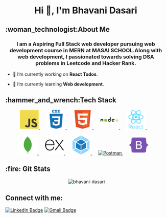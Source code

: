 
<h1 align="center">Hi 👋, I'm Bhavani Dasari</h1>
<h2>:woman_technologist:About Me</h2>
<h3 align="center">I am a Aspiring Full Stack web developer pursuing web development course in MERN at MASAI SCHOOL.Along with web development, I passionated towards solving DSA problems in Leetcode and Hacker Rank.</h3>

- 🔭 I’m currently working on **React Todos**.

- 🌱 I’m currently learning **Web development**.

<h2 align="left" font-weight="bold">:hammer_and_wrench:Tech Stack</h2>
<div align="center" margin="30" >
 <a href="https://developer.mozilla.org/en-US/docs/Web/JavaScript" target="_blank" rel="noreferrer" margin="30"><img src="https://github.com/devicons/devicon/blob/master/icons/javascript/javascript-original.svg" title="JavaScript" alt="JavaScript" width="60" height="60"/>&nbsp;</a>&nbsp;&nbsp;&nbsp;&nbsp;
  <a href="https://www.w3schools.com/css/" target="_blank" rel="noreferrer"margin="30"><img src="https://github.com/devicons/devicon/blob/master/icons/css3/css3-plain-wordmark.svg"  title="CSS3" alt="CSS" width="60" height="60"/>&nbsp;</a>&nbsp;&nbsp;&nbsp;&nbsp;
   <a href="https://www.w3.org/html/" target="_blank" rel="noreferrer"margin="30"><img src="https://github.com/devicons/devicon/blob/master/icons/html5/html5-original.svg" title="HTML5" alt="HTML" width="60" height="60"/>&nbsp;</a>&nbsp;&nbsp;&nbsp;&nbsp;
   <a href="https://nodejs.org" target="_blank" rel="noreferrer"margin="30"><img src="https://github.com/devicons/devicon/blob/master/icons/nodejs/nodejs-original-wordmark.svg" title="NodeJS" alt="NodeJS" width="60" height="60"/>&nbsp;</a>&nbsp;&nbsp;&nbsp;&nbsp;
  <a href="https://reactjs.org/" target="_blank" rel="noreferrer"margin="30"><img src="https://github.com/devicons/devicon/blob/master/icons/react/react-original-wordmark.svg" title="React" alt="React" width="60" height="60"/>&nbsp;</a>&nbsp;&nbsp;&nbsp;&nbsp;<br/><br/>
  <a href="https://www.mongodb.com/" target="_blank" rel="noreferrer"margin="30"> <img src="https://github.com/devicons/devicon/blob/master/icons/mongodb/mongodb-plain.svg" title="Mongodb" alt="Mongodb" width="60" height="60"/>&nbsp;</a>&nbsp;&nbsp;&nbsp;&nbsp;
  <a href="https://expressjs.com" target="_blank" rel="noreferrer" margin="30"> <img src="https://github.com/devicons/devicon/blob/master/icons/express/express-original.svg" alt="express" width="60" height="60"  padding:"20"  margin="30"/> </a>&nbsp;&nbsp;&nbsp;&nbsp;
  <a href="https://webpack.js.org" target="_blank" rel="noreferrer"margin="30">  <img src="https://github.com/devicons/devicon/blob/master/icons/webpack/webpack-original.svg" title="Webpack" alt="Webpack" width="60" height="60"/>&nbsp;</a>&nbsp;&nbsp;&nbsp;&nbsp;
   <a href="https://postman.com" target="_blank" rel="noreferrer"margin="30"><img src="https://www.vectorlogo.zone/logos/getpostman/getpostman-icon.svg" title="Postman" alt="Postman" width="60" height="60"/>&nbsp;</a>&nbsp;&nbsp;&nbsp;&nbsp;
<a href="https://getbootstrap.com" target="_blank" rel="noreferrer"margin="30"><img src="https://github.com/devicons/devicon/blob/master/icons/bootstrap/bootstrap-plain.svg" alt="bootstrap" width="60" height="60"/></a>&nbsp;&nbsp;&nbsp;&nbsp;
</div>
<h2>:fire: Git Stats</h2>
<p align="center">&nbsp;<img align="center" src="https://github-readme-stats.vercel.app/api?username=bhavani-dasari&theme=dark&show_icons=true&locale=en" alt="bhavani-dasari" /></p>


<h2 align="left">Connect with me:</h2>
<p align="left" id="badges">
<a href="https://www.linkedin.com/in/bhavani-dasari-906134140/"><img src="https://img.shields.io/badge/LinkedIn-blue?style=for-the-badge&logo=linkedin&logoColor=white" alt="LinkedIn Badge"/></a>
 <a href="bhavanidasari215@gmail.com"><img src="https://img.shields.io/badge/Gmail-red?style=for-the-badge&logo=gmail&logoColor=white" alt="Gmail Badge"/></a>
</p>

